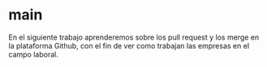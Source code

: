 # main
En el siguiente trabajo aprenderemos sobre los pull request y los merge  en la plataforma Github, con el fin de ver como trabajan las empresas en el campo laboral.
